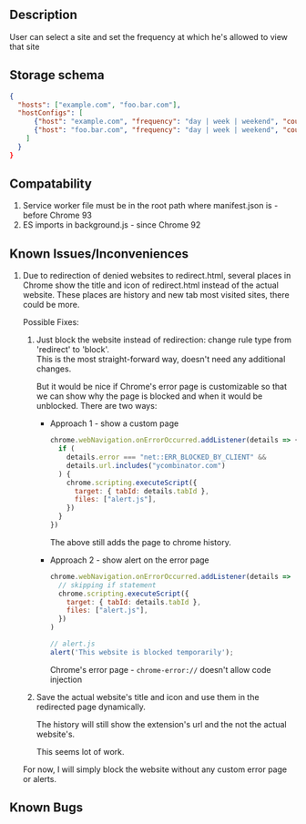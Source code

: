 ## Description
User can select a site and set the frequency at which he's allowed to view that site

## Storage schema
```json
{
  "hosts": ["example.com", "foo.bar.com"],
  "hostConfigs": [
      {"host": "example.com", "frequency": "day | week | weekend", "count": 3},
      {"host": "foo.bar.com", "frequency": "day | week | weekend", "count": 1}
    ]
  }
}
```
## Compatability
1. Service worker file must be in the root path where manifest.json is - before Chrome 93
2. ES imports in background.js - since Chrome 92

## Known Issues/Inconveniences
1. Due to redirection of denied websites to redirect.html, several places in Chrome show the title and icon of redirect.html instead of the actual website. These places are history and new tab most visited sites, there could be more.  

   Possible Fixes:
   1. Just block the website instead of redirection: change rule type from 'redirect' to 'block'.  
      This is the most straight-forward way, doesn't need any additional changes.  
      
      But it would be nice if Chrome's error page is customizable so that we can show why the page is blocked and when it would be unblocked. There are two ways:
    
       - Approach 1 - show a custom page
          ```js
          chrome.webNavigation.onErrorOccurred.addListener(details => {
            if (
              details.error === "net::ERR_BLOCKED_BY_CLIENT" &&
              details.url.includes("ycombinator.com")
            ) {
              chrome.scripting.executeScript({
                target: { tabId: details.tabId },
                files: ["alert.js"],
              })
            }
          })
          ```
          The above still adds the page to chrome history.
          
       - Approach 2 - show alert on the error page
          ```js
          chrome.webNavigation.onErrorOccurred.addListener(details =>
            // skipping if statement
            chrome.scripting.executeScript({
              target: { tabId: details.tabId },
              files: ["alert.js"],
            })
          )

          // alert.js
          alert('This website is blocked temporarily');
          ```
          Chrome's error page - `chrome-error://` doesn't allow code injection

    2. Save the actual website's title and icon and use them in the redirected page dynamically.
    
       The history will still show the extension's url and the not the actual website's.
       
       This seems lot of work.
  
   For now, I will simply block the website without any custom error page or alerts.

## Known Bugs
